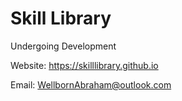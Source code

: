 # Skill Library

Undergoing Development

Website: https://skilllibrary.github.io

Email: WellbornAbraham@outlook.com
